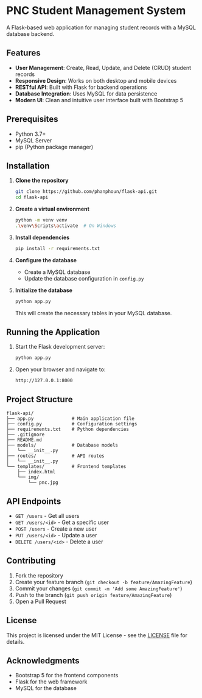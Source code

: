 # PNC Student Management System

A Flask-based web application for managing student records with a MySQL database backend.

## Features

- **User Management**: Create, Read, Update, and Delete (CRUD) student records
- **Responsive Design**: Works on both desktop and mobile devices
- **RESTful API**: Built with Flask for backend operations
- **Database Integration**: Uses MySQL for data persistence
- **Modern UI**: Clean and intuitive user interface built with Bootstrap 5

## Prerequisites

- Python 3.7+
- MySQL Server
- pip (Python package manager)

## Installation

1. **Clone the repository**
   ```bash
   git clone https://github.com/phanphoun/flask-api.git
   cd flask-api
   ```

2. **Create a virtual environment**
   ```bash
   python -m venv venv
   .\venv\Scripts\activate  # On Windows
   ```

3. **Install dependencies**
   ```bash
   pip install -r requirements.txt
   ```

4. **Configure the database**
   - Create a MySQL database
   - Update the database configuration in `config.py`

5. **Initialize the database**
   ```bash
   python app.py
   ```
   This will create the necessary tables in your MySQL database.

## Running the Application

1. Start the Flask development server:
   ```bash
   python app.py
   ```

2. Open your browser and navigate to:
   ```
   http://127.0.0.1:8000
   ```

## Project Structure

```
flask-api/
├── app.py              # Main application file
├── config.py           # Configuration settings
├── requirements.txt    # Python dependencies
├── .gitignore
├── README.md
├── models/             # Database models
│   └── __init__.py
├── routes/             # API routes
│   └── __init__.py
└── templates/          # Frontend templates
    ├── index.html
    └── img/
        └── pnc.jpg
```

## API Endpoints

- `GET /users` - Get all users
- `GET /users/<id>` - Get a specific user
- `POST /users` - Create a new user
- `PUT /users/<id>` - Update a user
- `DELETE /users/<id>` - Delete a user

## Contributing

1. Fork the repository
2. Create your feature branch (`git checkout -b feature/AmazingFeature`)
3. Commit your changes (`git commit -m 'Add some AmazingFeature'`)
4. Push to the branch (`git push origin feature/AmazingFeature`)
5. Open a Pull Request

## License

This project is licensed under the MIT License - see the [LICENSE](LICENSE) file for details.

## Acknowledgments

- Bootstrap 5 for the frontend components
- Flask for the web framework
- MySQL for the database
